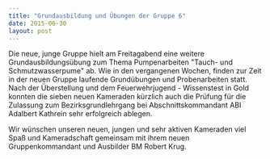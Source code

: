 ```yaml
---
title: "Grundausbildung und Übungen der Gruppe 6"
date: 2015-06-30
layout: post
---
```


Die neue, junge Gruppe hielt am Freitagabend eine weitere Grundausbildungsübung zum Thema Pumpenarbeiten "Tauch- und Schmutzwasserpume" ab. Wie in den vergangenen Wochen, finden zur Zeit in der neuen Gruppe laufende Grundübungen und Probenarbeiten statt. Nach der Überstellung und dem Feuerwehrjugend - Wissenstest in Gold konnten die sieben neuen Kameraden kürzlich auch die Prüfung für die Zulassung zum Bezirksgrundlehrgang bei Abschnittskommandant ABI Adalbert Kathrein sehr erfolgreich ablegen.

Wir wünschen unseren neuen, jungen und sehr aktiven Kameraden viel Spaß und Kameradschaft gemeinsam mit ihrem neuen Gruppenkommandant und Ausbilder BM Robert Krug.
